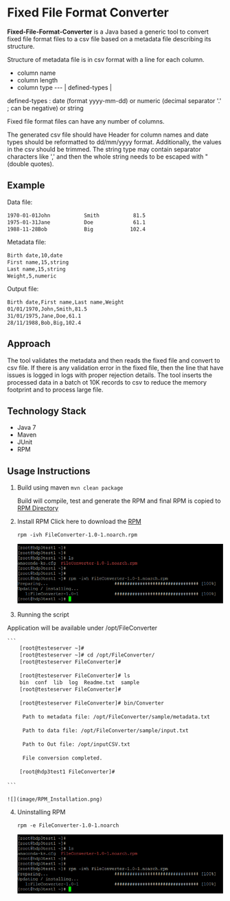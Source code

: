 # Fixed File Format Converter

**Fixed-File-Format-Converter** is a Java based a generic tool to convert fixed file format files to a csv file based on a metadata file describing its structure.

Structure of metadata file is in csv format with a line for each column.
* column name
* column length
* column type --- | defined-types |

defined-types : date (format yyyy-mm-dd) or numeric (decimal separator '.' ; can be negative) or string

Fixed file format files can have any number of columns.

The generated csv file should have Header for column names and date types should be reformatted to dd/mm/yyyy format. Additionally, the values in the csv should be trimmed. The string type may contain separator characters like ',' and then the whole string needs to be escaped with " (double quotes).

## Example

Data file:
```
1970-01-01John           Smith           81.5
1975-01-31Jane           Doe             61.1
1988-11-28Bob            Big            102.4
```

Metadata file:
```
Birth date,10,date
First name,15,string
Last name,15,string
Weight,5,numeric
```

Output file:
```
Birth date,First name,Last name,Weight
01/01/1970,John,Smith,81.5
31/01/1975,Jane,Doe,61.1
28/11/1988,Bob,Big,102.4
```

## Approach
The tool validates the metadata and then reads the fixed file and convert to csv file. If there is any validation error in the fixed file, then the line that have issues is logged in logs with proper rejection details. The tool inserts the processed data in a batch ot 10K records to csv to reduce the memory footprint and to process large file.

## Technology Stack
* Java 7
* Maven
* JUnit
* RPM

## Usage Instructions
1. Build using maven 
    ```mvn clean package```

	Build will compile, test and generate the RPM and final RPM is copied to [RPM Directory](RPM/)
	
2. Install RPM
Click here to download the [RPM](https://github.com/AnalyticsApps/Converter/raw/master/RPM/FileConverter-1.0-1.noarch.rpm)
    ```
    rpm -ivh FileConverter-1.0-1.noarch.rpm
    
    ```
    ![](image/RPM_Installation.png)
    
3. Running the script

Application will be available under /opt/FileConverter

    ```
        [root@testeserver ~]#
        [root@testeserver ~]# cd /opt/FileConverter/
        [root@testeserver FileConverter]#
        
        [root@testeserver FileConverter]# ls
        bin  conf  lib  log  Readme.txt  sample
        [root@testeserver FileConverter]#
        
        [root@testeserver FileConverter]# bin/Converter
        
         Path to metadata file: /opt/FileConverter/sample/metadata.txt
        
         Path to data file: /opt/FileConverter/sample/input.txt
        
         Path to Out file: /opt/inputCSV.txt
            
         File conversion completed.
        
        [root@hdp3test1 FileConverter]#

    ```

    ![](image/RPM_Installation.png)

4. Uninstalling RPM
    ```
    rpm -e FileConverter-1.0-1.noarch
    
    ```
    ![](image/RPM_Installation.png)
